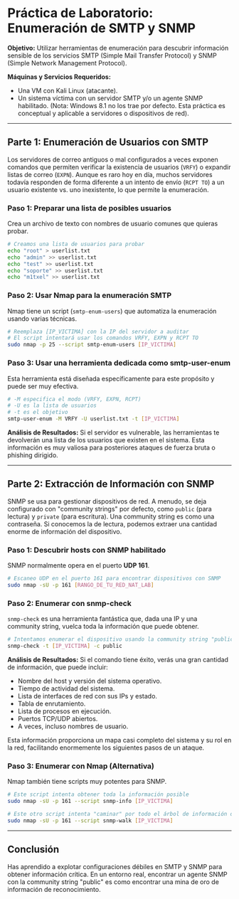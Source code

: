 # Práctica de Laboratorio: Enumeración de SMTP y SNMP

**Objetivo:** Utilizar herramientas de enumeración para descubrir información sensible de los servicios SMTP (Simple Mail Transfer Protocol) y SNMP (Simple Network Management Protocol).

**Máquinas y Servicios Requeridos:**
*   Una VM con Kali Linux (atacante).
*   Un sistema víctima con un servidor SMTP y/o un agente SNMP habilitado. (Nota: Windows 8.1 no los trae por defecto. Esta práctica es conceptual y aplicable a servidores o dispositivos de red).

---

## Parte 1: Enumeración de Usuarios con SMTP

Los servidores de correo antiguos o mal configurados a veces exponen comandos que permiten verificar la existencia de usuarios (`VRFY`) o expandir listas de correo (`EXPN`). Aunque es raro hoy en día, muchos servidores todavía responden de forma diferente a un intento de envío (`RCPT TO`) a un usuario existente vs. uno inexistente, lo que permite la enumeración.

### Paso 1: Preparar una lista de posibles usuarios

Crea un archivo de texto con nombres de usuario comunes que quieras probar.

```bash
# Creamos una lista de usuarios para probar
echo "root" > userlist.txt
echo "admin" >> userlist.txt
echo "test" >> userlist.txt
echo "soporte" >> userlist.txt
echo "m1txel" >> userlist.txt
```

### Paso 2: Usar Nmap para la enumeración SMTP

Nmap tiene un script (`smtp-enum-users`) que automatiza la enumeración usando varias técnicas.

```bash
# Reemplaza [IP_VICTIMA] con la IP del servidor a auditar
# El script intentará usar los comandos VRFY, EXPN y RCPT TO
sudo nmap -p 25 --script smtp-enum-users [IP_VICTIMA]
```

### Paso 3: Usar una herramienta dedicada como smtp-user-enum

Esta herramienta está diseñada específicamente para este propósito y puede ser muy efectiva.

```bash
# -M especifica el modo (VRFY, EXPN, RCPT)
# -U es la lista de usuarios
# -t es el objetivo
smtp-user-enum -M VRFY -U userlist.txt -t [IP_VICTIMA]
```

**Análisis de Resultados:** Si el servidor es vulnerable, las herramientas te devolverán una lista de los usuarios que existen en el sistema. Esta información es muy valiosa para posteriores ataques de fuerza bruta o phishing dirigido.

---

## Parte 2: Extracción de Información con SNMP

SNMP se usa para gestionar dispositivos de red. A menudo, se deja configurado con "community strings" por defecto, como `public` (para lectura) y `private` (para escritura). Una community string es como una contraseña. Si conocemos la de lectura, podemos extraer una cantidad enorme de información del dispositivo.

### Paso 1: Descubrir hosts con SNMP habilitado

SNMP normalmente opera en el puerto **UDP 161**.

```bash
# Escaneo UDP en el puerto 161 para encontrar dispositivos con SNMP
sudo nmap -sU -p 161 [RANGO_DE_TU_RED_NAT_LAB]
```

### Paso 2: Enumerar con snmp-check

`snmp-check` es una herramienta fantástica que, dada una IP y una community string, vuelca toda la información que puede obtener.

```bash
# Intentamos enumerar el dispositivo usando la community string "public"
snmp-check -t [IP_VICTIMA] -c public
```

**Análisis de Resultados:** Si el comando tiene éxito, verás una gran cantidad de información, que puede incluir:
*   Nombre del host y versión del sistema operativo.
*   Tiempo de actividad del sistema.
*   Lista de interfaces de red con sus IPs y estado.
*   Tabla de enrutamiento.
*   Lista de procesos en ejecución.
*   Puertos TCP/UDP abiertos.
*   A veces, incluso nombres de usuario.

Esta información proporciona un mapa casi completo del sistema y su rol en la red, facilitando enormemente los siguientes pasos de un ataque.

### Paso 3: Enumerar con Nmap (Alternativa)

Nmap también tiene scripts muy potentes para SNMP.

```bash
# Este script intenta obtener toda la información posible
sudo nmap -sU -p 161 --script snmp-info [IP_VICTIMA]

# Este otro script intenta "caminar" por todo el árbol de información de SNMP
sudo nmap -sU -p 161 --script snmp-walk [IP_VICTIMA]
```

---

## Conclusión

Has aprendido a explotar configuraciones débiles en SMTP y SNMP para obtener información crítica. En un entorno real, encontrar un agente SNMP con la community string "public" es como encontrar una mina de oro de información de reconocimiento.